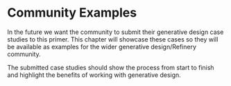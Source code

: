 # Community Examples

In the future we want the community to submit their generative design case studies to this primer. This chapter will showcase these cases so they will be available as examples for the wider generative design/Refinery community.

The submitted case studies should show the process from start to finish and highlight the benefits of working with generative design.
